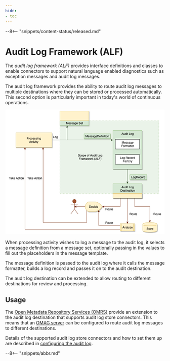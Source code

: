 ```yaml
---
hide:
- toc
---
```


<!-- SPDX-License-Identifier: CC-BY-4.0 -->
<!-- Copyright Contributors to the Egeria project 2020. -->

--8<-- "snippets/content-status/released.md"

# Audit Log Framework (ALF)

The *audit log framework (ALF)* provides interface definitions and classes to enable connectors to support natural language enabled diagnostics such as exception messages and audit log messages.

The audit log framework provides the ability to route audit log messages to multiple destinations where they can be stored or processed automatically. This second option is particularly important in today's world of continuous operations.

![Components of the audit log framework (ALF)](audit-log-framework-overview.png)

When processing activity wishes to log a message to the audit log, it selects a message definition from a message set, optionally passing in the values to fill out the placeholders in the message template.

The message definition is passed to the audit log where it calls the message formatter, builds a log record and passes it on to the audit destination.

The audit log destination can be extended to allow routing to different destinations for review and processing.

## Usage

The [Open Metadata Repository Services (OMRS)](/egeria-docs/services/omrs) provide an extension to the audit log destination that supports audit log store connectors. This means that an [OMAG server](/egeria-docs/concepts/omag-server) can be configured to route audit log messages to different destinations.

Details of the supported audit log store connectors and how to set them up are described in
[configuring the audit log](/egeria-docs/guides/admin/configuring-a-metadata-access-point/#configure-the-audit-log).

--8<-- "snippets/abbr.md"
